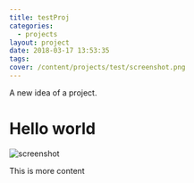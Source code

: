 ```yaml
---
title: testProj
categories:
  - projects
layout: project
date: 2018-03-17 13:53:35
tags:
cover: /content/projects/test/screenshot.png
---
```

A new idea of a project.

<!--more-->
# Hello world

![screenshot](/content/projects/test/screenshot.png)

This is more content

